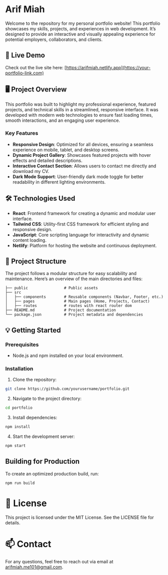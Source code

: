 # Arif Miah

Welcome to the repository for my personal portfolio website! This portfolio showcases my skills, projects, and experiences in web development. It’s designed to provide an interactive and visually appealing experience for potential employers, collaborators, and clients.

## 🚀 Live Demo

Check out the live site here: [https://arifmiah.netlify.app](https://your-portfolio-link.com)

## 🖥️ Project Overview

This portfolio was built to highlight my professional experience, featured projects, and technical skills in a streamlined, responsive interface. It was developed with modern web technologies to ensure fast loading times, smooth interactions, and an engaging user experience.

### Key Features

- **Responsive Design**: Optimized for all devices, ensuring a seamless experience on mobile, tablet, and desktop screens.
- **Dynamic Project Gallery**: Showcases featured projects with hover effects and detailed descriptions.
- **Interactive Contact Section**: Allows users to contact me directly and download my CV.
- **Dark Mode Support**: User-friendly dark mode toggle for better readability in different lighting environments.

## 🛠️ Technologies Used

- **React**: Frontend framework for creating a dynamic and modular user interface.
- **Tailwind CSS**: Utility-first CSS framework for efficient styling and responsive design.
- **JavaScript**: Core scripting language for interactivity and dynamic content loading.
- **Netlify**: Platform for hosting the website and continuous deployment.

## 📂 Project Structure

The project follows a modular structure for easy scalability and maintenance. Here’s an overview of the main directories and files:

```plaintext
├── public                # Public assets
├── src
│   ├── components        # Reusable components (Navbar, Footer, etc.)
│   ├── pages             # Main pages (Home, Projects, Contact)
│   ├── routes            # routes with react router dom
├── README.md             # Project documentation
└── package.json          # Project metadata and dependencies
```

## 💡 Getting Started

### Prerequisites

- Node.js and npm installed on your local environment.

### Installation

1. Clone the repository:
```bash 
git clone https://github.com/yourusername/portfolio.git
```
2. Navigate to the project directory:
```bash
cd portfolio
```
3. Install dependencies:
```bash
npm install
```
4. Start the development server:
```bash
npm start
```

## Building for Production
To create an optimized production build, run:

```bash
npm run build
```
# 📜 License
This project is licensed under the MIT License. See the LICENSE file for details.

# 📫 Contact
For any questions, feel free to reach out via email at arifmiah.me101@gmail.com.